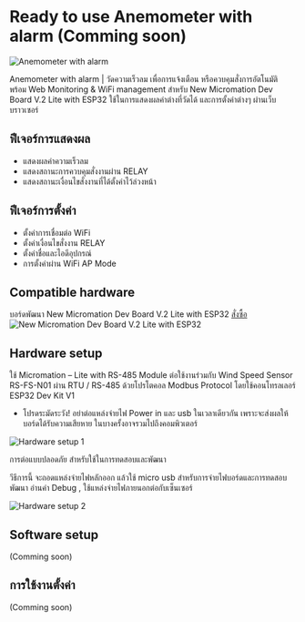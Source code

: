 # Ready to use Anemometer with alarm (Comming soon)

![Anemometer with alarm](https://www.imiconsystem.com/wp-content/uploads/2022/08/alarm.jpg)

Anemometer with alarm | วัดความเร็วลม เพื่อการแจ้งเตือน หรือควบคุมสั่งการอัตโนมัติ พร้อม Web Monitoring & WiFi management สำหรับ New Micromation Dev Board V.2 Lite with ESP32 ใช้ในการแสดงผลค่าต่างที่วัดได้ และการตั้งค่าต่างๆ ผ่านเว็บบราวเซอร์

## ฟีเจอร์การแสดงผล
- แสดงผลค่าความเร็วลม
- แสดงสถานะการควบคุมสั่งงานผ่าน RELAY
- แสดงสถานะเงื่อนไขสั่งงานที่ได้ตั้งค่าไว้ล่วงหน้า

## ฟีเจอร์การตั้งค่า
- ตั้งค่าการเชื่อมต่อ WiFi
- ตั้งค่าเงื่อนไขสั่งงาน RELAY
- ตั้งค่าชื่อและไอดีอุปกรณ์
- การตั้งค่าผ่าน WiFi AP Mode


## Compatible hardware
บอร์ดพัฒนา New Micromation Dev Board V.2 Lite with ESP32 [สั่งซื้อ](https://www.imiconsystem.com/product/new-micromation-dev-board-v-2-lite-with-esp32-and-enclosure/)
![New Micromation Dev Board V.2 Lite with ESP32](https://github.com/imiconsystem/micromation-rs485-weather-station/blob/bdf550019d738539710d173fe2b3f02d10287b3d/images/20220909_152200.jpg)

## Hardware setup

ใช้ Micromation – Lite with RS-485 Module ต่อใช้งานร่วมกับ Wind Speed Sensor RS-FS-N01 ผ่าน RTU / RS-485 ด้วยโปรโตคอล Modbus Protocol โดยใช้คอนโทรลเลอร์ ESP32 Dev Kit V1

* โปรดระมัดระวัง! อย่าต่อแหล่งจ่ายไฟ Power in และ usb ในเวลาเดียวกัน เพราะจะส่งผลให้บอร์ดได้รับความเสียหาย ในบางครั้งอาจรวมไปถึงคอมพิวเตอร์

![Hardware setup 1](https://www.imiconsystem.com/wp-content/uploads/2022/06/how2power-p1.png)

การต่อแบบปลอดภัย สำหรับใช้ในการทดสอบและพัฒนา

วีธีการนี้ จะถอดแหล่งจ่ายไฟหลักออก แล้วใช้ micro usb สำหรับการจ่ายไฟบอร์ดและการทดสอบพัฒนา อ่านค่า Debug  , ใช้แหล่งจ่ายไฟภายนอกต่อกับเซ็นเซอร์

![Hardware setup 2](https://www.imiconsystem.com/wp-content/uploads/2022/06/how2power-p2-460x460.png)


## Software setup
(Comming soon)

## การใช้งานตั้งค่า
(Comming soon)
